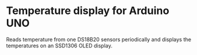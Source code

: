 # Temperature display for Arduino UNO

Reads temperature from one DS18B20 sensors periodically and displays the temperatures on an SSD1306 OLED display.
